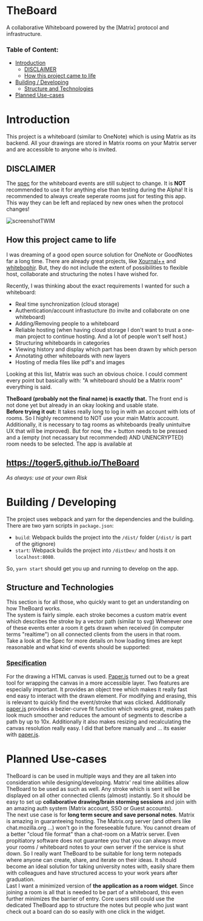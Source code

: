 # TheBoard <!-- omit in toc -->
A collaborative Whiteboard powered by the [Matrix] protocol and infrastructure. 
### Table of Content: <!-- omit in toc -->
- [Introduction](#introduction)
  - [DISCLAIMER](#disclaimer)
  - [How this project came to life](#how-this-project-came-to-life)
- [Building / Developing](#building--developing)
  - [Structure and Technologies](#structure-and-technologies)
- [Planned Use-cases](#planned-use-cases)
# Introduction
This project is a whiteboard (similar to OneNote) which is
using Matrix as its backend. All your drawings are stored in Matrix rooms
on your Matrix server and are accessible to anyone who is invited.


##  DISCLAIMER
The [spec](https://github.com/toger5/TheBoard/blob/main/spec.md) for the whiteboard events are still subject to change. It is **NOT** recommended to use it for anything else than testing during the Alpha!
It is recommended to always create seperate rooms just for testing this app. This way they can be left and replaced by new ones when the protocol changes!

![screenshotTWIM](https://user-images.githubusercontent.com/16718859/127622513-0c31b50d-effb-49d3-be7f-a7102084d8d3.png)

##  How this project came to life
 I was dreaming of a good open source solution for OneNote or GoodNotes far a long time. There are already great projects, like [Xournal++](https://xournalpp.github.io/) and [whitebophir](https://github.com/lovasoa/whitebophir). But, they do not include the extent of possibilities to flexible host, collaborate and structuring the notes I have wished for.

Recently, I was thinking about the exact requirements I wanted for such a whiteboard:
 - Real time synchronization (cloud storage)
 - Authentication/account infrastucture (to invite and collaborate on one whiteboard)
 - Adding/Removing people to a whiteboard
 - Reliable hosting (when having cloud storage I don't want to trust a one-man project to continue hosting. And a lot of people won't self host.)
 - Structuring whiteboards in categories
 - Viewing history and display which part has been drawn by which person
 - Annotating other whiteboards with new layers
 - Hosting of media files like pdf's and images

Looking at this list, Matrix was such an obvious choice. I could comment every point but basically with: "A whiteboard should be a Matrix room" everything is said.

**TheBoard (probably not the final name) is exactly that.** The front end is not done yet but already in an okay looking and usable state.\
**Before trying it out:** It takes really long to log in with an account with lots of rooms. So I highly recommend to NOT use your main Matrix account.
Additionally, it is necessary to tag rooms as whiteboards (really unintuitve UX that will be improved). But for now, the + button needs to be pressed and a (empty (not necassary but recommended) AND UNENCRYPTED) room needs to be selected.
The app is available at 
<a href='https://toger5.github.io/TheBoard'> <h2> https://toger5.github.io/TheBoard</h2></a>
_As always: use at your own Risk_

 
# Building / Developing

The project uses webpack and yarn for the dependencies and the building. 
There are two yarn scripts in `package.json`:
 - `build`: Webpack builds the project into the `/dist/` folder (`/dist/` is part of the gitignore)
 - `start`: Webpack builds the project into `/distDev/` and hosts it on `localhost:8080`.

So, `yarn start` should get you up and running to develop on the app.

## Structure and Technologies
This section is for all those, who quickly want to get an understanding on how TheBoard works.\
The system is fairly simple. each stroke becomes a custom matrix event which describes the stroke by a vector path (similar to svg)
Whenever one of these events enter a room it gets drawn when received (in computer terms "realtime") on all connected clients from the users in that room.\
Take a look at the Spec for more details on how loading times are kept reasonable and what kind of events should be supported:  <a href='https://github.com/toger5/TheBoard/blob/main/spec.md'> <h3> Specification</h3></a>
For the drawing a HTML canvas is used. [Paper.js](https://paperjs.org/) turned out to be a great tool for wrapping the canvas in a more accessible layer. Two features are especially important. It provides an object tree which makes it really fast end easy to interact with the drawn element. For modifying and erasing, this is relevant to quickly find the event/stroke that was clicked. Additionally [paper.js](https://paperjs.org/) provides a bezier-curve fit function which works great, makes path look much smoother and reduces the amount of segments to describe a path by up to 10x. Additionally it also makes resizing and recalculating the canvas resolution really easy. I did that before manually and ... its easier with [paper.js](https://paperjs.org/).

# Planned Use-cases
TheBoard is can be used in multiple ways and they are all taken into consideration while designing/developing.
Matrix' real time abilities allow TheBoard to be used as such as well. Any stroke which is sent will be displayed on all other connected clients (almost) instantly. So it should be easy to set up **collaborative drawing/brain storming sessions** and join with an amazing auth system (Matrix account, SSO or Guest accounts).\
The next use case is for **long term secure and save personal notes**. Matrix is amazing in guaranteeing hosting. The Matrix.org server (and others like chat.mozilla.org ...) won't go in the foreseeable future. You cannot dream of a better "cloud file format" than a chat-room on a Matrix server. Even propitiatory software does not guarantee you that you can always move your rooms / whiteboard notes to your own server if the service is shut down. So I really want TheBoard to be suitable for long term notepads where anyone can create, share, and iterate on their ideas. It should become an ideal solution for taking university notes with, easily share them with colleagues and have structured access to your work years after graduation.\
Last I want a minimized version of **the application as a room widget**. Since joining a room is all that is needed to be part of a whiteboard, this even further minimizes the barrier of entry. Core users still could use the dedicated TheBoard app to structure the notes but people who just want check out a board can do so easily with one click in the widget.
